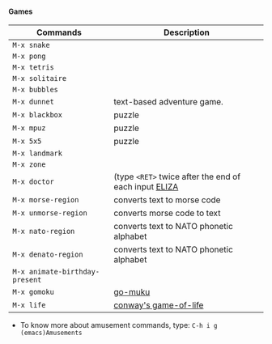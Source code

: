 #### Games
| Commands 			            | Description                            													  |
|-------------------------------|---------------------------------------------------------------------------------------------|
| `M-x snake`   				|                              																  | 
| `M-x pong`     				|         	               																	  | 
| `M-x tetris`     				|           																				  | 
| `M-x solitaire`   			|           																				  | 
| `M-x bubbles`    				|              																				  | 
| `M-x dunnet`      			| text-based adventure game.                  												  | 
| `M-x blackbox` 				| puzzle      		   																		  | 
| `M-x mpuz` 					| puzzle																					  |
| `M-x 5x5`         			| puzzle																					  |
| `M-x landmark`    			|																						      |
| `M-x zone` 					|																							  |
| `M-x doctor`					| (type `<RET>` twice after the end of each input [ELIZA](https://en.wikipedia.org/wiki/ELIZA)|	
| `M-x morse-region`			| converts text to morse code 																  |
| `M-x unmorse-region`  		| converts morse code to text 																  |
| `M-x nato-region` 			| converts text to NATO phonetic alphabet                            						  |
| `M-x denato-region` 			| converts text to NATO phonetic alphabet													  |
| `M-x animate-birthday-present`| 																							  |
| `M-x gomoku`        			| [go-muku](https://en.wikipedia.org/wiki/Gomoku)				  							  |
| `M-x life` 		  			| [conway's game-of-life](https://en.wikipedia.org/wiki/Conway%27s_Game_of_Life)              |

- To know more about amusement commands, type: `C-h i g (emacs)Amusements` 

